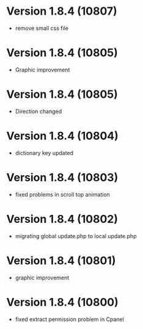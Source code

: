 # Version 1.8.4 (10807)
- remove small css file

# Version 1.8.4 (10805)
- Graphic improvement

# Version 1.8.4 (10805)
- Direction changed

# Version 1.8.4 (10804)
- dictionary key updated

# Version 1.8.4 (10803)
- fixed problems in scroll top animation

# Version 1.8.4 (10802)
- migrating global update.php to local update.php

# Version 1.8.4 (10801)
- graphic improvement

# Version 1.8.4 (10800)
- fixed extract permission problem in Cpanel